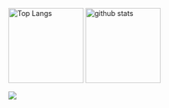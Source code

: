 <p align="left"> 
  <img alt="Top Langs" height="150px" src="https://github-readme-stats.vercel.app/api/top-langs/?username=yamazaki-hidekuni&layout=compact&show_icons=true&theme=onedark" />
  <img alt="github stats" height="150px" src="https://github-readme-stats.vercel.app/api?username=yamazaki-hidekuni&theme=onedark&show_icons=ture" />
</p>

<a href="https://qiita.com/yamazaki_25">
  <img src="https://img.shields.io/badge/yamazaki-Qiita-55C500.svg?logo=qiita&style=plastic">
</a>
 
<!-- 
## ポートフォリオ

#### 就労移行支援ITスクール金沢　よくある質問(非公式)「[よくある質問](https://school-faq.netlify.app/)」

https://user-images.githubusercontent.com/98888061/220252133-e7854fec-83df-46d1-9ef1-7b27bf1a1d0f.mov  

#### 共同開発題材の提案「[みんなでコーディングしたサイト一覧]([https://school-faq.netlify.app/](https://coding-together.netlify.app/))」
 -->
